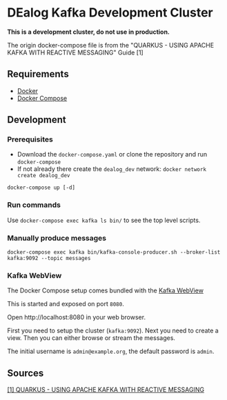 # DEalog Kafka Development Cluster

**This is a development cluster, do not use in production.**

The origin docker-compose file is from the
"QUARKUS - USING APACHE KAFKA WITH REACTIVE MESSAGING" Guide [1]

## Requirements

- [Docker](https://docker.io)
- [Docker Compose](https://docs.docker.com/compose)

## Development

### Prerequisites

- Download the `docker-compose.yaml` or clone the repository and run
  `docker-compose`
- If not already there create the `dealog_dev` network:
  `docker network create dealog_dev`

```
docker-compose up [-d]
```

### Run commands

Use `docker-compose exec kafka ls bin/` to see the top level scripts.

### Manually produce messages

```
docker-compose exec kafka bin/kafka-console-producer.sh --broker-list kafka:9092 --topic messages
```

### Kafka WebView

The Docker Compose setup comes bundled with the
[Kafka WebView](https://github.com/SourceLabOrg/kafka-webview)

This is started and exposed on port `8080`.

Open http://localhost:8080 in your web browser.

First you need to setup the cluster (`kafka:9092`). Next you need to create a
view. Then you can either browse or stream the messages.

The initial username is `admin@example.org`, the default password is `admin`.

## Sources

[[1] QUARKUS - USING APACHE KAFKA WITH REACTIVE MESSAGING](https://quarkus.io/guides/kafka)
